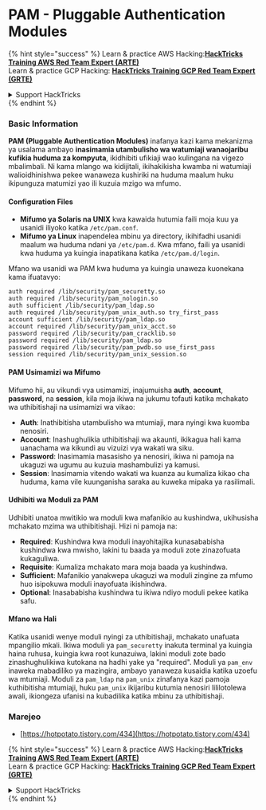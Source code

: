 # PAM - Pluggable Authentication Modules

{% hint style="success" %}
Learn & practice AWS Hacking:<img src="/.gitbook/assets/arte.png" alt="" data-size="line">[**HackTricks Training AWS Red Team Expert (ARTE)**](https://training.hacktricks.xyz/courses/arte)<img src="/.gitbook/assets/arte.png" alt="" data-size="line">\
Learn & practice GCP Hacking: <img src="/.gitbook/assets/grte.png" alt="" data-size="line">[**HackTricks Training GCP Red Team Expert (GRTE)**<img src="/.gitbook/assets/grte.png" alt="" data-size="line">](https://training.hacktricks.xyz/courses/grte)

<details>

<summary>Support HackTricks</summary>

* Check the [**subscription plans**](https://github.com/sponsors/carlospolop)!
* **Join the** 💬 [**Discord group**](https://discord.gg/hRep4RUj7f) or the [**telegram group**](https://t.me/peass) or **follow** us on **Twitter** 🐦 [**@hacktricks\_live**](https://twitter.com/hacktricks\_live)**.**
* **Share hacking tricks by submitting PRs to the** [**HackTricks**](https://github.com/carlospolop/hacktricks) and [**HackTricks Cloud**](https://github.com/carlospolop/hacktricks-cloud) github repos.

</details>
{% endhint %}


### Basic Information

**PAM (Pluggable Authentication Modules)** inafanya kazi kama mekanizma ya usalama ambayo **inasimamia utambulisho wa watumiaji wanaojaribu kufikia huduma za kompyuta**, ikidhibiti ufikiaji wao kulingana na vigezo mbalimbali. Ni kama mlango wa kidijitali, ikihakikisha kwamba ni watumiaji walioidhinishwa pekee wanaweza kushiriki na huduma maalum huku ikipunguza matumizi yao ili kuzuia mzigo wa mfumo.

#### Configuration Files

* **Mifumo ya Solaris na UNIX** kwa kawaida hutumia faili moja kuu ya usanidi iliyoko katika `/etc/pam.conf`.
* **Mifumo ya Linux** inapendelea mbinu ya directory, ikihifadhi usanidi maalum wa huduma ndani ya `/etc/pam.d`. Kwa mfano, faili ya usanidi kwa huduma ya kuingia inapatikana katika `/etc/pam.d/login`.

Mfano wa usanidi wa PAM kwa huduma ya kuingia unaweza kuonekana kama ifuatavyo:
```
auth required /lib/security/pam_securetty.so
auth required /lib/security/pam_nologin.so
auth sufficient /lib/security/pam_ldap.so
auth required /lib/security/pam_unix_auth.so try_first_pass
account sufficient /lib/security/pam_ldap.so
account required /lib/security/pam_unix_acct.so
password required /lib/security/pam_cracklib.so
password required /lib/security/pam_ldap.so
password required /lib/security/pam_pwdb.so use_first_pass
session required /lib/security/pam_unix_session.so
```
#### **PAM Usimamizi wa Mifumo**

Mifumo hii, au vikundi vya usimamizi, inajumuisha **auth**, **account**, **password**, na **session**, kila moja ikiwa na jukumu tofauti katika mchakato wa uthibitishaji na usimamizi wa vikao:

* **Auth**: Inathibitisha utambulisho wa mtumiaji, mara nyingi kwa kuomba nenosiri.
* **Account**: Inashughulikia uthibitishaji wa akaunti, ikikagua hali kama uanachama wa kikundi au vizuizi vya wakati wa siku.
* **Password**: Inasimamia masasisho ya nenosiri, ikiwa ni pamoja na ukaguzi wa ugumu au kuzuia mashambulizi ya kamusi.
* **Session**: Inasimamia vitendo wakati wa kuanza au kumaliza kikao cha huduma, kama vile kuunganisha saraka au kuweka mipaka ya rasilimali.

#### **Udhibiti wa Moduli za PAM**

Udhibiti unatoa mwitikio wa moduli kwa mafanikio au kushindwa, ukihusisha mchakato mzima wa uthibitishaji. Hizi ni pamoja na:

* **Required**: Kushindwa kwa moduli inayohitajika kunasababisha kushindwa kwa mwisho, lakini tu baada ya moduli zote zinazofuata kukaguliwa.
* **Requisite**: Kumaliza mchakato mara moja baada ya kushindwa.
* **Sufficient**: Mafanikio yanakwepa ukaguzi wa moduli zingine za mfumo huo isipokuwa moduli inayofuata ikishindwa.
* **Optional**: Inasababisha kushindwa tu ikiwa ndiyo moduli pekee katika safu.

#### Mfano wa Hali

Katika usanidi wenye moduli nyingi za uthibitishaji, mchakato unafuata mpangilio mkali. Ikiwa moduli ya `pam_securetty` inakuta terminal ya kuingia haina ruhusa, kuingia kwa root kunazuiwa, lakini moduli zote bado zinashughulikiwa kutokana na hadhi yake ya "required". Moduli ya `pam_env` inaweka mabadiliko ya mazingira, ambayo yanaweza kusaidia katika uzoefu wa mtumiaji. Moduli za `pam_ldap` na `pam_unix` zinafanya kazi pamoja kuthibitisha mtumiaji, huku `pam_unix` ikijaribu kutumia nenosiri lililotolewa awali, ikiongeza ufanisi na kubadilika katika mbinu za uthibitishaji.

### Marejeo

* [https://hotpotato.tistory.com/434](https://hotpotato.tistory.com/434)


{% hint style="success" %}
Learn & practice AWS Hacking:<img src="/.gitbook/assets/arte.png" alt="" data-size="line">[**HackTricks Training AWS Red Team Expert (ARTE)**](https://training.hacktricks.xyz/courses/arte)<img src="/.gitbook/assets/arte.png" alt="" data-size="line">\
Learn & practice GCP Hacking: <img src="/.gitbook/assets/grte.png" alt="" data-size="line">[**HackTricks Training GCP Red Team Expert (GRTE)**<img src="/.gitbook/assets/grte.png" alt="" data-size="line">](https://training.hacktricks.xyz/courses/grte)

<details>

<summary>Support HackTricks</summary>

* Check the [**subscription plans**](https://github.com/sponsors/carlospolop)!
* **Join the** 💬 [**Discord group**](https://discord.gg/hRep4RUj7f) or the [**telegram group**](https://t.me/peass) or **follow** us on **Twitter** 🐦 [**@hacktricks\_live**](https://twitter.com/hacktricks\_live)**.**
* **Share hacking tricks by submitting PRs to the** [**HackTricks**](https://github.com/carlospolop/hacktricks) and [**HackTricks Cloud**](https://github.com/carlospolop/hacktricks-cloud) github repos.

</details>
{% endhint %}
